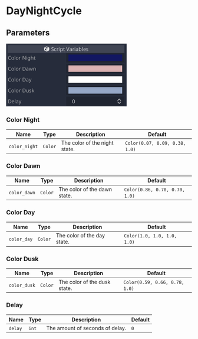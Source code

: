 # DayNightCycle

## Parameters

![Day/Night Cycle Inspector](../example_images/day_night_cycle_inspector.png)

### Color Night

| Name | Type | Description | Default |
| - | - | - | - |
| `color_night` | `Color` | The color of the night state. | `Color(0.07, 0.09, 0.38, 1.0)` |

### Color Dawn

| Name | Type | Description | Default |
| - | - | - | - |
| `color_dawn` | `Color` | The color of the dawn state. | `Color(0.86, 0.70, 0.70, 1.0)` |

### Color Day

| Name | Type | Description | Default |
| - | - | - | - |
| `color_day` | `Color` | The color of the day state. | `Color(1.0, 1.0, 1.0, 1.0)` |

### Color Dusk

| Name | Type | Description | Default |
| - | - | - | - |
| `color_dusk` | `Color` | The color of the dusk state. | `Color(0.59, 0.66, 0.78, 1.0)` |

### Delay

| Name | Type | Description | Default |
| - | - | - | - |
| `delay` | `int` | The amount of seconds of delay. | `0` |
